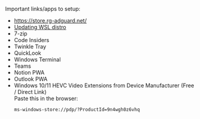 
Important links/apps to setup: 
* https://store.rg-adguard.net/
* [Updating WSL distro](wsl-update.md)
* 7-zip
* Code Insiders
* Twinkle Tray
* QuickLook
* Windows Terminal
* Teams
* Notion PWA
* Outlook PWA
* Windows 10/11 HEVC Video Extensions from Device Manufacturer (Free / Direct Link) \
  Paste this in the browser:
  ```
  ms-windows-store://pdp/?ProductId=9n4wgh0z6vhq
  ``` 
